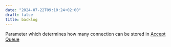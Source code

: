 ```yaml
---
date: "2024-07-22T09:10:24+02:00"
draft: false
title: backlog
---
```


Parameter which determines how many connection can be stored in [Accept
Queue](/Notes/posts/request_journey/accept_queue)
